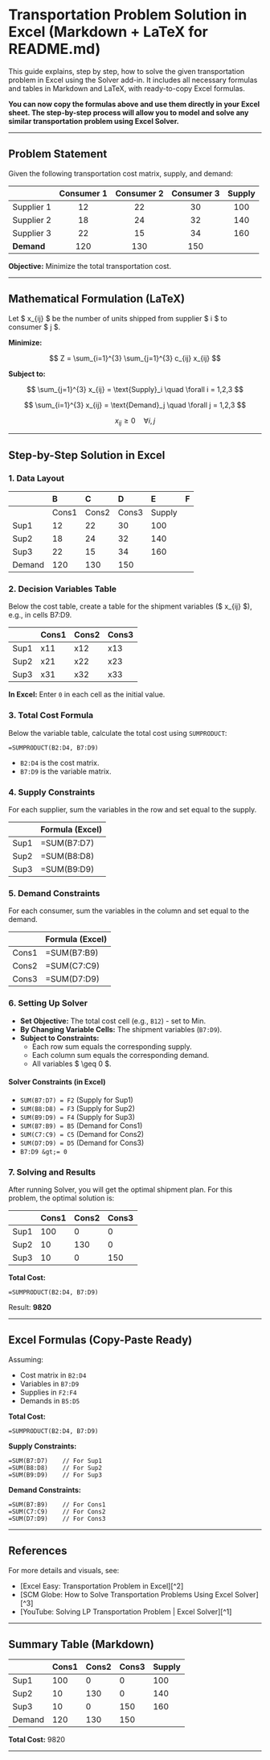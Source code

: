 # Transportation Problem Solution in Excel (Markdown + LaTeX for README.md)

This guide explains, step by step, how to solve the given transportation problem in Excel using the Solver add-in. It includes all necessary formulas and tables in Markdown and LaTeX, with ready-to-copy Excel formulas.


**You can now copy the formulas above and use them directly in your Excel sheet. The step-by-step process will allow you to model and solve any similar transportation problem using Excel Solver.**

---

## **Problem Statement**

Given the following transportation cost matrix, supply, and demand:


|  | Consumer 1 | Consumer 2 | Consumer 3 | Supply |
| :-- | :--: | :--: | :--: | :--: |
| Supplier 1 | 12 | 22 | 30 | 100 |
| Supplier 2 | 18 | 24 | 32 | 140 |
| Supplier 3 | 22 | 15 | 34 | 160 |
| **Demand** | 120 | 130 | 150 |  |

**Objective:**
Minimize the total transportation cost.

---

## **Mathematical Formulation (LaTeX)**

Let \$ x_{ij} \$ be the number of units shipped from supplier \$ i \$ to consumer \$ j \$.

**Minimize:**

$$
Z = \sum_{i=1}^{3} \sum_{j=1}^{3} c_{ij} x_{ij}
$$

**Subject to:**

$$
\sum_{j=1}^{3} x_{ij} = \text{Supply}_i \quad \forall i = 1,2,3
$$

$$
\sum_{i=1}^{3} x_{ij} = \text{Demand}_j \quad \forall j = 1,2,3
$$

$$
x_{ij} \geq 0 \quad \forall i, j
$$

---

## **Step-by-Step Solution in Excel**

### **1. Data Layout**

|  | B | C | D | E | F |
| :-- | :-- | :-- | :-- | :-- | :-- |
|  | Cons1 | Cons2 | Cons3 | Supply |  |
| Sup1 | 12 | 22 | 30 | 100 |  |
| Sup2 | 18 | 24 | 32 | 140 |  |
| Sup3 | 22 | 15 | 34 | 160 |  |
| Demand | 120 | 130 | 150 |  |  |

### **2. Decision Variables Table**

Below the cost table, create a table for the shipment variables (\$ x_{ij} \$), e.g., in cells B7:D9.


|  | Cons1 | Cons2 | Cons3 |
| :-- | :-- | :-- | :-- |
| Sup1 | x11 | x12 | x13 |
| Sup2 | x21 | x22 | x23 |
| Sup3 | x31 | x32 | x33 |

**In Excel:**
Enter `0` in each cell as the initial value.

### **3. Total Cost Formula**

Below the variable table, calculate the total cost using `SUMPRODUCT`:

```excel
=SUMPRODUCT(B2:D4, B7:D9)
```

- `B2:D4` is the cost matrix.
- `B7:D9` is the variable matrix.


### **4. Supply Constraints**

For each supplier, sum the variables in the row and set equal to the supply.


|  | Formula (Excel) |
| :-- | :-- |
| Sup1 | =SUM(B7:D7) |
| Sup2 | =SUM(B8:D8) |
| Sup3 | =SUM(B9:D9) |

### **5. Demand Constraints**

For each consumer, sum the variables in the column and set equal to the demand.


|  | Formula (Excel) |
| :-- | :-- |
| Cons1 | =SUM(B7:B9) |
| Cons2 | =SUM(C7:C9) |
| Cons3 | =SUM(D7:D9) |

### **6. Setting Up Solver**

- **Set Objective:** The total cost cell (e.g., `B12`) - set to Min.
- **By Changing Variable Cells:** The shipment variables (`B7:D9`).
- **Subject to Constraints:**
    - Each row sum equals the corresponding supply.
    - Each column sum equals the corresponding demand.
    - All variables \$ \geq 0 \$.


#### **Solver Constraints (in Excel)**

- `SUM(B7:D7) = F2` (Supply for Sup1)
- `SUM(B8:D8) = F3` (Supply for Sup2)
- `SUM(B9:D9) = F4` (Supply for Sup3)
- `SUM(B7:B9) = B5` (Demand for Cons1)
- `SUM(C7:C9) = C5` (Demand for Cons2)
- `SUM(D7:D9) = D5` (Demand for Cons3)
- `B7:D9 &gt;= 0`


### **7. Solving and Results**

After running Solver, you will get the optimal shipment plan. For this problem, the optimal solution is:


|  | Cons1 | Cons2 | Cons3 |
| :-- | :-- | :-- | :-- |
| Sup1 | 100 | 0 | 0 |
| Sup2 | 10 | 130 | 0 |
| Sup3 | 10 | 0 | 150 |

**Total Cost:**

```excel
=SUMPRODUCT(B2:D4, B7:D9)
```

Result: **9820**

---

## **Excel Formulas (Copy-Paste Ready)**

Assuming:

- Cost matrix in `B2:D4`
- Variables in `B7:D9`
- Supplies in `F2:F4`
- Demands in `B5:D5`

**Total Cost:**

```excel
=SUMPRODUCT(B2:D4, B7:D9)
```

**Supply Constraints:**

```excel
=SUM(B7:D7)    // For Sup1
=SUM(B8:D8)    // For Sup2
=SUM(B9:D9)    // For Sup3
```

**Demand Constraints:**

```excel
=SUM(B7:B9)    // For Cons1
=SUM(C7:C9)    // For Cons2
=SUM(D7:D9)    // For Cons3
```


---

## **References**

For more details and visuals, see:

- [Excel Easy: Transportation Problem in Excel][^2]
- [SCM Globe: How to Solve Transportation Problems Using Excel Solver][^3]
- [YouTube: Solving LP Transportation Problem | Excel Solver][^1]

---

## **Summary Table (Markdown)**

|  | Cons1 | Cons2 | Cons3 | Supply |
| :-- | :-- | :-- | :-- | :-- |
| Sup1 | 100 | 0 | 0 | 100 |
| Sup2 | 10 | 130 | 0 | 140 |
| Sup3 | 10 | 0 | 150 | 160 |
| Demand | 120 | 130 | 150 |  |

**Total Cost:** 9820

---


